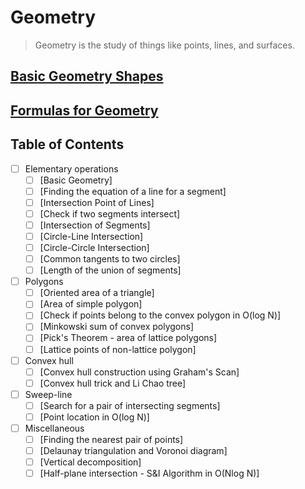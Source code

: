 # Geometry

> Geometry is the study of things like points, lines, and surfaces.

## [Basic Geometry Shapes](terminology.md)

## [Formulas for Geometry](images/geometry_formulas.pdf)

## Table of Contents

- [ ] Elementary operations
  - [ ] [Basic Geometry]
  - [ ] [Finding the equation of a line for a segment]
  - [ ] [Intersection Point of Lines]
  - [ ] [Check if two segments intersect]
  - [ ] [Intersection of Segments]
  - [ ] [Circle-Line Intersection]
  - [ ] [Circle-Circle Intersection]
  - [ ] [Common tangents to two circles]
  - [ ] [Length of the union of segments]

- [ ] Polygons
  - [ ] [Oriented area of a triangle]
  - [ ] [Area of simple polygon]
  - [ ] [Check if points belong to the convex polygon in O(log N)]
  - [ ] [Minkowski sum of convex polygons]
  - [ ] [Pick's Theorem - area of lattice polygons]
  - [ ] [Lattice points of non-lattice polygon]

- [ ] Convex hull
  - [ ] [Convex hull construction using Graham's Scan]
  - [ ] [Convex hull trick and Li Chao tree]

- [ ] Sweep-line
  - [ ] [Search for a pair of intersecting segments]
  - [ ] [Point location in O(log N)]

- [ ] Miscellaneous
  - [ ] [Finding the nearest pair of points]
  - [ ] [Delaunay triangulation and Voronoi diagram]
  - [ ] [Vertical decomposition]
  - [ ] [Half-plane intersection - S&I Algorithm in O(Nlog N)]

